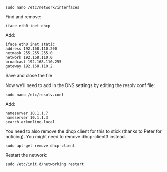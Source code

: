 ```
sudo nano /etc/network/interfaces
```
Find and remove:
```
iface eth0 inet dhcp
```
Add:
```
iface eth0 inet static
address 192.168.110.200
netmask 255.255.255.0
network 192.168.110.0
broadcast 192.168.110.255
gateway 192.168.110.2
```
Save and close the file

Now we’ll need to add in the DNS settings by editing the resolv.conf file:

```
sudo nano /etc/resolv.conf
```
Add:
```
nameserver 10.1.1.7
nameserver 10.1.1.3
search arkonline.local
```

You need to also remove the dhcp client for this to stick (thanks to Peter for noticing). You might need to remove dhcp-client3 instead.

```
sudo apt-get remove dhcp-client
```

Restart the network:
```
sudo /etc/init.d/networking restart
```
